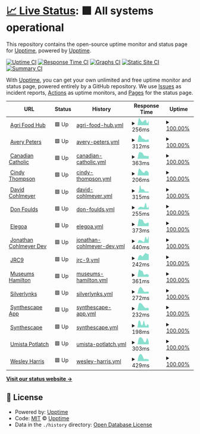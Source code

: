 # [📈 Live Status](https://uptime.kind.work): <!--live status--> **🟩 All systems operational**

This repository contains the open-source uptime monitor and status page for [Upptime](https://upptime.js.org), powered by [Upptime](https://github.com/upptime/upptime).

[![Uptime CI](https://github.com/kind-work/uptime/workflows/Uptime%20CI/badge.svg)](https://github.com/kind-work/uptime/actions?query=workflow%3A%22Uptime+CI%22)
[![Response Time CI](https://github.com/kind-work/uptime/workflows/Response%20Time%20CI/badge.svg)](https://github.com/kind-work/uptime/actions?query=workflow%3A%22Response+Time+CI%22)
[![Graphs CI](https://github.com/kind-work/uptime/workflows/Graphs%20CI/badge.svg)](https://github.com/kind-work/uptime/actions?query=workflow%3A%22Graphs+CI%22)
[![Static Site CI](https://github.com/kind-work/uptime/workflows/Static%20Site%20CI/badge.svg)](https://github.com/kind-work/uptime/actions?query=workflow%3A%22Static+Site+CI%22)
[![Summary CI](https://github.com/kind-work/uptime/workflows/Summary%20CI/badge.svg)](https://github.com/kind-work/uptime/actions?query=workflow%3A%22Summary+CI%22)

With [Upptime](https://upptime.js.org), you can get your own unlimited and free uptime monitor and status page, powered entirely by a GitHub repository. We use [Issues](https://github.com/upptime/upptime/issues) as incident reports, [Actions](https://github.com/kind-work/uptime/actions) as uptime monitors, and [Pages](https://uptime.kind.work) for the status page.

<!--start: status pages-->
<!-- This summary is generated by Upptime (https://github.com/upptime/upptime) -->
<!-- Do not edit this manually, your changes will be overwritten -->
<!-- prettier-ignore -->
| URL | Status | History | Response Time | Uptime |
| --- | ------ | ------- | ------------- | ------ |
| <img alt="" src="https://icons.duckduckgo.com/ip3/agrifoodhub.org.ico" height="13"> [Agri Food Hub](https://agrifoodhub.org) | 🟩 Up | [agri-food-hub.yml](https://github.com/kind-work/uptime/commits/HEAD/history/agri-food-hub.yml) | <details><summary><img alt="Response time graph" src="./graphs/agri-food-hub/response-time-week.png" height="20"> 256ms</summary><br><a href="https://uptime.kind.work/history/agri-food-hub"><img alt="Response time 256" src="https://img.shields.io/endpoint?url=https%3A%2F%2Fraw.githubusercontent.com%2Fkind-work%2Fuptime%2FHEAD%2Fapi%2Fagri-food-hub%2Fresponse-time.json"></a><br><a href="https://uptime.kind.work/history/agri-food-hub"><img alt="24-hour response time 375" src="https://img.shields.io/endpoint?url=https%3A%2F%2Fraw.githubusercontent.com%2Fkind-work%2Fuptime%2FHEAD%2Fapi%2Fagri-food-hub%2Fresponse-time-day.json"></a><br><a href="https://uptime.kind.work/history/agri-food-hub"><img alt="7-day response time 256" src="https://img.shields.io/endpoint?url=https%3A%2F%2Fraw.githubusercontent.com%2Fkind-work%2Fuptime%2FHEAD%2Fapi%2Fagri-food-hub%2Fresponse-time-week.json"></a><br><a href="https://uptime.kind.work/history/agri-food-hub"><img alt="30-day response time 280" src="https://img.shields.io/endpoint?url=https%3A%2F%2Fraw.githubusercontent.com%2Fkind-work%2Fuptime%2FHEAD%2Fapi%2Fagri-food-hub%2Fresponse-time-month.json"></a><br><a href="https://uptime.kind.work/history/agri-food-hub"><img alt="1-year response time 259" src="https://img.shields.io/endpoint?url=https%3A%2F%2Fraw.githubusercontent.com%2Fkind-work%2Fuptime%2FHEAD%2Fapi%2Fagri-food-hub%2Fresponse-time-year.json"></a></details> | <details><summary><a href="https://uptime.kind.work/history/agri-food-hub">100.00%</a></summary><a href="https://uptime.kind.work/history/agri-food-hub"><img alt="All-time uptime 100.00%" src="https://img.shields.io/endpoint?url=https%3A%2F%2Fraw.githubusercontent.com%2Fkind-work%2Fuptime%2FHEAD%2Fapi%2Fagri-food-hub%2Fuptime.json"></a><br><a href="https://uptime.kind.work/history/agri-food-hub"><img alt="24-hour uptime 100.00%" src="https://img.shields.io/endpoint?url=https%3A%2F%2Fraw.githubusercontent.com%2Fkind-work%2Fuptime%2FHEAD%2Fapi%2Fagri-food-hub%2Fuptime-day.json"></a><br><a href="https://uptime.kind.work/history/agri-food-hub"><img alt="7-day uptime 100.00%" src="https://img.shields.io/endpoint?url=https%3A%2F%2Fraw.githubusercontent.com%2Fkind-work%2Fuptime%2FHEAD%2Fapi%2Fagri-food-hub%2Fuptime-week.json"></a><br><a href="https://uptime.kind.work/history/agri-food-hub"><img alt="30-day uptime 100.00%" src="https://img.shields.io/endpoint?url=https%3A%2F%2Fraw.githubusercontent.com%2Fkind-work%2Fuptime%2FHEAD%2Fapi%2Fagri-food-hub%2Fuptime-month.json"></a><br><a href="https://uptime.kind.work/history/agri-food-hub"><img alt="1-year uptime 100.00%" src="https://img.shields.io/endpoint?url=https%3A%2F%2Fraw.githubusercontent.com%2Fkind-work%2Fuptime%2FHEAD%2Fapi%2Fagri-food-hub%2Fuptime-year.json"></a></details>
| <img alt="" src="https://icons.duckduckgo.com/ip3/averypeters.ca.ico" height="13"> [Avery Peters](https://averypeters.ca) | 🟩 Up | [avery-peters.yml](https://github.com/kind-work/uptime/commits/HEAD/history/avery-peters.yml) | <details><summary><img alt="Response time graph" src="./graphs/avery-peters/response-time-week.png" height="20"> 312ms</summary><br><a href="https://uptime.kind.work/history/avery-peters"><img alt="Response time 311" src="https://img.shields.io/endpoint?url=https%3A%2F%2Fraw.githubusercontent.com%2Fkind-work%2Fuptime%2FHEAD%2Fapi%2Favery-peters%2Fresponse-time.json"></a><br><a href="https://uptime.kind.work/history/avery-peters"><img alt="24-hour response time 693" src="https://img.shields.io/endpoint?url=https%3A%2F%2Fraw.githubusercontent.com%2Fkind-work%2Fuptime%2FHEAD%2Fapi%2Favery-peters%2Fresponse-time-day.json"></a><br><a href="https://uptime.kind.work/history/avery-peters"><img alt="7-day response time 312" src="https://img.shields.io/endpoint?url=https%3A%2F%2Fraw.githubusercontent.com%2Fkind-work%2Fuptime%2FHEAD%2Fapi%2Favery-peters%2Fresponse-time-week.json"></a><br><a href="https://uptime.kind.work/history/avery-peters"><img alt="30-day response time 324" src="https://img.shields.io/endpoint?url=https%3A%2F%2Fraw.githubusercontent.com%2Fkind-work%2Fuptime%2FHEAD%2Fapi%2Favery-peters%2Fresponse-time-month.json"></a><br><a href="https://uptime.kind.work/history/avery-peters"><img alt="1-year response time 279" src="https://img.shields.io/endpoint?url=https%3A%2F%2Fraw.githubusercontent.com%2Fkind-work%2Fuptime%2FHEAD%2Fapi%2Favery-peters%2Fresponse-time-year.json"></a></details> | <details><summary><a href="https://uptime.kind.work/history/avery-peters">100.00%</a></summary><a href="https://uptime.kind.work/history/avery-peters"><img alt="All-time uptime 99.90%" src="https://img.shields.io/endpoint?url=https%3A%2F%2Fraw.githubusercontent.com%2Fkind-work%2Fuptime%2FHEAD%2Fapi%2Favery-peters%2Fuptime.json"></a><br><a href="https://uptime.kind.work/history/avery-peters"><img alt="24-hour uptime 100.00%" src="https://img.shields.io/endpoint?url=https%3A%2F%2Fraw.githubusercontent.com%2Fkind-work%2Fuptime%2FHEAD%2Fapi%2Favery-peters%2Fuptime-day.json"></a><br><a href="https://uptime.kind.work/history/avery-peters"><img alt="7-day uptime 100.00%" src="https://img.shields.io/endpoint?url=https%3A%2F%2Fraw.githubusercontent.com%2Fkind-work%2Fuptime%2FHEAD%2Fapi%2Favery-peters%2Fuptime-week.json"></a><br><a href="https://uptime.kind.work/history/avery-peters"><img alt="30-day uptime 99.62%" src="https://img.shields.io/endpoint?url=https%3A%2F%2Fraw.githubusercontent.com%2Fkind-work%2Fuptime%2FHEAD%2Fapi%2Favery-peters%2Fuptime-month.json"></a><br><a href="https://uptime.kind.work/history/avery-peters"><img alt="1-year uptime 99.85%" src="https://img.shields.io/endpoint?url=https%3A%2F%2Fraw.githubusercontent.com%2Fkind-work%2Fuptime%2FHEAD%2Fapi%2Favery-peters%2Fuptime-year.json"></a></details>
| <img alt="" src="https://icons.duckduckgo.com/ip3/canadiancatholic.net.ico" height="13"> [Canadian Catholic](https://canadiancatholic.net) | 🟩 Up | [canadian-catholic.yml](https://github.com/kind-work/uptime/commits/HEAD/history/canadian-catholic.yml) | <details><summary><img alt="Response time graph" src="./graphs/canadian-catholic/response-time-week.png" height="20"> 363ms</summary><br><a href="https://uptime.kind.work/history/canadian-catholic"><img alt="Response time 325" src="https://img.shields.io/endpoint?url=https%3A%2F%2Fraw.githubusercontent.com%2Fkind-work%2Fuptime%2FHEAD%2Fapi%2Fcanadian-catholic%2Fresponse-time.json"></a><br><a href="https://uptime.kind.work/history/canadian-catholic"><img alt="24-hour response time 665" src="https://img.shields.io/endpoint?url=https%3A%2F%2Fraw.githubusercontent.com%2Fkind-work%2Fuptime%2FHEAD%2Fapi%2Fcanadian-catholic%2Fresponse-time-day.json"></a><br><a href="https://uptime.kind.work/history/canadian-catholic"><img alt="7-day response time 363" src="https://img.shields.io/endpoint?url=https%3A%2F%2Fraw.githubusercontent.com%2Fkind-work%2Fuptime%2FHEAD%2Fapi%2Fcanadian-catholic%2Fresponse-time-week.json"></a><br><a href="https://uptime.kind.work/history/canadian-catholic"><img alt="30-day response time 333" src="https://img.shields.io/endpoint?url=https%3A%2F%2Fraw.githubusercontent.com%2Fkind-work%2Fuptime%2FHEAD%2Fapi%2Fcanadian-catholic%2Fresponse-time-month.json"></a><br><a href="https://uptime.kind.work/history/canadian-catholic"><img alt="1-year response time 318" src="https://img.shields.io/endpoint?url=https%3A%2F%2Fraw.githubusercontent.com%2Fkind-work%2Fuptime%2FHEAD%2Fapi%2Fcanadian-catholic%2Fresponse-time-year.json"></a></details> | <details><summary><a href="https://uptime.kind.work/history/canadian-catholic">100.00%</a></summary><a href="https://uptime.kind.work/history/canadian-catholic"><img alt="All-time uptime 100.00%" src="https://img.shields.io/endpoint?url=https%3A%2F%2Fraw.githubusercontent.com%2Fkind-work%2Fuptime%2FHEAD%2Fapi%2Fcanadian-catholic%2Fuptime.json"></a><br><a href="https://uptime.kind.work/history/canadian-catholic"><img alt="24-hour uptime 100.00%" src="https://img.shields.io/endpoint?url=https%3A%2F%2Fraw.githubusercontent.com%2Fkind-work%2Fuptime%2FHEAD%2Fapi%2Fcanadian-catholic%2Fuptime-day.json"></a><br><a href="https://uptime.kind.work/history/canadian-catholic"><img alt="7-day uptime 100.00%" src="https://img.shields.io/endpoint?url=https%3A%2F%2Fraw.githubusercontent.com%2Fkind-work%2Fuptime%2FHEAD%2Fapi%2Fcanadian-catholic%2Fuptime-week.json"></a><br><a href="https://uptime.kind.work/history/canadian-catholic"><img alt="30-day uptime 100.00%" src="https://img.shields.io/endpoint?url=https%3A%2F%2Fraw.githubusercontent.com%2Fkind-work%2Fuptime%2FHEAD%2Fapi%2Fcanadian-catholic%2Fuptime-month.json"></a><br><a href="https://uptime.kind.work/history/canadian-catholic"><img alt="1-year uptime 99.99%" src="https://img.shields.io/endpoint?url=https%3A%2F%2Fraw.githubusercontent.com%2Fkind-work%2Fuptime%2FHEAD%2Fapi%2Fcanadian-catholic%2Fuptime-year.json"></a></details>
| <img alt="" src="https://icons.duckduckgo.com/ip3/cindythompson.ca.ico" height="13"> [Cindy Thompson](https://cindythompson.ca) | 🟩 Up | [cindy-thompson.yml](https://github.com/kind-work/uptime/commits/HEAD/history/cindy-thompson.yml) | <details><summary><img alt="Response time graph" src="./graphs/cindy-thompson/response-time-week.png" height="20"> 206ms</summary><br><a href="https://uptime.kind.work/history/cindy-thompson"><img alt="Response time 207" src="https://img.shields.io/endpoint?url=https%3A%2F%2Fraw.githubusercontent.com%2Fkind-work%2Fuptime%2FHEAD%2Fapi%2Fcindy-thompson%2Fresponse-time.json"></a><br><a href="https://uptime.kind.work/history/cindy-thompson"><img alt="24-hour response time 369" src="https://img.shields.io/endpoint?url=https%3A%2F%2Fraw.githubusercontent.com%2Fkind-work%2Fuptime%2FHEAD%2Fapi%2Fcindy-thompson%2Fresponse-time-day.json"></a><br><a href="https://uptime.kind.work/history/cindy-thompson"><img alt="7-day response time 206" src="https://img.shields.io/endpoint?url=https%3A%2F%2Fraw.githubusercontent.com%2Fkind-work%2Fuptime%2FHEAD%2Fapi%2Fcindy-thompson%2Fresponse-time-week.json"></a><br><a href="https://uptime.kind.work/history/cindy-thompson"><img alt="30-day response time 179" src="https://img.shields.io/endpoint?url=https%3A%2F%2Fraw.githubusercontent.com%2Fkind-work%2Fuptime%2FHEAD%2Fapi%2Fcindy-thompson%2Fresponse-time-month.json"></a><br><a href="https://uptime.kind.work/history/cindy-thompson"><img alt="1-year response time 189" src="https://img.shields.io/endpoint?url=https%3A%2F%2Fraw.githubusercontent.com%2Fkind-work%2Fuptime%2FHEAD%2Fapi%2Fcindy-thompson%2Fresponse-time-year.json"></a></details> | <details><summary><a href="https://uptime.kind.work/history/cindy-thompson">100.00%</a></summary><a href="https://uptime.kind.work/history/cindy-thompson"><img alt="All-time uptime 100.00%" src="https://img.shields.io/endpoint?url=https%3A%2F%2Fraw.githubusercontent.com%2Fkind-work%2Fuptime%2FHEAD%2Fapi%2Fcindy-thompson%2Fuptime.json"></a><br><a href="https://uptime.kind.work/history/cindy-thompson"><img alt="24-hour uptime 100.00%" src="https://img.shields.io/endpoint?url=https%3A%2F%2Fraw.githubusercontent.com%2Fkind-work%2Fuptime%2FHEAD%2Fapi%2Fcindy-thompson%2Fuptime-day.json"></a><br><a href="https://uptime.kind.work/history/cindy-thompson"><img alt="7-day uptime 100.00%" src="https://img.shields.io/endpoint?url=https%3A%2F%2Fraw.githubusercontent.com%2Fkind-work%2Fuptime%2FHEAD%2Fapi%2Fcindy-thompson%2Fuptime-week.json"></a><br><a href="https://uptime.kind.work/history/cindy-thompson"><img alt="30-day uptime 100.00%" src="https://img.shields.io/endpoint?url=https%3A%2F%2Fraw.githubusercontent.com%2Fkind-work%2Fuptime%2FHEAD%2Fapi%2Fcindy-thompson%2Fuptime-month.json"></a><br><a href="https://uptime.kind.work/history/cindy-thompson"><img alt="1-year uptime 100.00%" src="https://img.shields.io/endpoint?url=https%3A%2F%2Fraw.githubusercontent.com%2Fkind-work%2Fuptime%2FHEAD%2Fapi%2Fcindy-thompson%2Fuptime-year.json"></a></details>
| <img alt="" src="https://icons.duckduckgo.com/ip3/davidcohlmeyer.ca.ico" height="13"> [David Cohlmeyer](https://davidcohlmeyer.ca) | 🟩 Up | [david-cohlmeyer.yml](https://github.com/kind-work/uptime/commits/HEAD/history/david-cohlmeyer.yml) | <details><summary><img alt="Response time graph" src="./graphs/david-cohlmeyer/response-time-week.png" height="20"> 315ms</summary><br><a href="https://uptime.kind.work/history/david-cohlmeyer"><img alt="Response time 302" src="https://img.shields.io/endpoint?url=https%3A%2F%2Fraw.githubusercontent.com%2Fkind-work%2Fuptime%2FHEAD%2Fapi%2Fdavid-cohlmeyer%2Fresponse-time.json"></a><br><a href="https://uptime.kind.work/history/david-cohlmeyer"><img alt="24-hour response time 512" src="https://img.shields.io/endpoint?url=https%3A%2F%2Fraw.githubusercontent.com%2Fkind-work%2Fuptime%2FHEAD%2Fapi%2Fdavid-cohlmeyer%2Fresponse-time-day.json"></a><br><a href="https://uptime.kind.work/history/david-cohlmeyer"><img alt="7-day response time 315" src="https://img.shields.io/endpoint?url=https%3A%2F%2Fraw.githubusercontent.com%2Fkind-work%2Fuptime%2FHEAD%2Fapi%2Fdavid-cohlmeyer%2Fresponse-time-week.json"></a><br><a href="https://uptime.kind.work/history/david-cohlmeyer"><img alt="30-day response time 332" src="https://img.shields.io/endpoint?url=https%3A%2F%2Fraw.githubusercontent.com%2Fkind-work%2Fuptime%2FHEAD%2Fapi%2Fdavid-cohlmeyer%2Fresponse-time-month.json"></a><br><a href="https://uptime.kind.work/history/david-cohlmeyer"><img alt="1-year response time 291" src="https://img.shields.io/endpoint?url=https%3A%2F%2Fraw.githubusercontent.com%2Fkind-work%2Fuptime%2FHEAD%2Fapi%2Fdavid-cohlmeyer%2Fresponse-time-year.json"></a></details> | <details><summary><a href="https://uptime.kind.work/history/david-cohlmeyer">100.00%</a></summary><a href="https://uptime.kind.work/history/david-cohlmeyer"><img alt="All-time uptime 99.95%" src="https://img.shields.io/endpoint?url=https%3A%2F%2Fraw.githubusercontent.com%2Fkind-work%2Fuptime%2FHEAD%2Fapi%2Fdavid-cohlmeyer%2Fuptime.json"></a><br><a href="https://uptime.kind.work/history/david-cohlmeyer"><img alt="24-hour uptime 100.00%" src="https://img.shields.io/endpoint?url=https%3A%2F%2Fraw.githubusercontent.com%2Fkind-work%2Fuptime%2FHEAD%2Fapi%2Fdavid-cohlmeyer%2Fuptime-day.json"></a><br><a href="https://uptime.kind.work/history/david-cohlmeyer"><img alt="7-day uptime 100.00%" src="https://img.shields.io/endpoint?url=https%3A%2F%2Fraw.githubusercontent.com%2Fkind-work%2Fuptime%2FHEAD%2Fapi%2Fdavid-cohlmeyer%2Fuptime-week.json"></a><br><a href="https://uptime.kind.work/history/david-cohlmeyer"><img alt="30-day uptime 99.28%" src="https://img.shields.io/endpoint?url=https%3A%2F%2Fraw.githubusercontent.com%2Fkind-work%2Fuptime%2FHEAD%2Fapi%2Fdavid-cohlmeyer%2Fuptime-month.json"></a><br><a href="https://uptime.kind.work/history/david-cohlmeyer"><img alt="1-year uptime 99.94%" src="https://img.shields.io/endpoint?url=https%3A%2F%2Fraw.githubusercontent.com%2Fkind-work%2Fuptime%2FHEAD%2Fapi%2Fdavid-cohlmeyer%2Fuptime-year.json"></a></details>
| <img alt="" src="https://icons.duckduckgo.com/ip3/donfoulds.com.ico" height="13"> [Don Foulds](https://donfoulds.com) | 🟩 Up | [don-foulds.yml](https://github.com/kind-work/uptime/commits/HEAD/history/don-foulds.yml) | <details><summary><img alt="Response time graph" src="./graphs/don-foulds/response-time-week.png" height="20"> 255ms</summary><br><a href="https://uptime.kind.work/history/don-foulds"><img alt="Response time 192" src="https://img.shields.io/endpoint?url=https%3A%2F%2Fraw.githubusercontent.com%2Fkind-work%2Fuptime%2FHEAD%2Fapi%2Fdon-foulds%2Fresponse-time.json"></a><br><a href="https://uptime.kind.work/history/don-foulds"><img alt="24-hour response time 382" src="https://img.shields.io/endpoint?url=https%3A%2F%2Fraw.githubusercontent.com%2Fkind-work%2Fuptime%2FHEAD%2Fapi%2Fdon-foulds%2Fresponse-time-day.json"></a><br><a href="https://uptime.kind.work/history/don-foulds"><img alt="7-day response time 255" src="https://img.shields.io/endpoint?url=https%3A%2F%2Fraw.githubusercontent.com%2Fkind-work%2Fuptime%2FHEAD%2Fapi%2Fdon-foulds%2Fresponse-time-week.json"></a><br><a href="https://uptime.kind.work/history/don-foulds"><img alt="30-day response time 208" src="https://img.shields.io/endpoint?url=https%3A%2F%2Fraw.githubusercontent.com%2Fkind-work%2Fuptime%2FHEAD%2Fapi%2Fdon-foulds%2Fresponse-time-month.json"></a><br><a href="https://uptime.kind.work/history/don-foulds"><img alt="1-year response time 192" src="https://img.shields.io/endpoint?url=https%3A%2F%2Fraw.githubusercontent.com%2Fkind-work%2Fuptime%2FHEAD%2Fapi%2Fdon-foulds%2Fresponse-time-year.json"></a></details> | <details><summary><a href="https://uptime.kind.work/history/don-foulds">100.00%</a></summary><a href="https://uptime.kind.work/history/don-foulds"><img alt="All-time uptime 100.00%" src="https://img.shields.io/endpoint?url=https%3A%2F%2Fraw.githubusercontent.com%2Fkind-work%2Fuptime%2FHEAD%2Fapi%2Fdon-foulds%2Fuptime.json"></a><br><a href="https://uptime.kind.work/history/don-foulds"><img alt="24-hour uptime 100.00%" src="https://img.shields.io/endpoint?url=https%3A%2F%2Fraw.githubusercontent.com%2Fkind-work%2Fuptime%2FHEAD%2Fapi%2Fdon-foulds%2Fuptime-day.json"></a><br><a href="https://uptime.kind.work/history/don-foulds"><img alt="7-day uptime 100.00%" src="https://img.shields.io/endpoint?url=https%3A%2F%2Fraw.githubusercontent.com%2Fkind-work%2Fuptime%2FHEAD%2Fapi%2Fdon-foulds%2Fuptime-week.json"></a><br><a href="https://uptime.kind.work/history/don-foulds"><img alt="30-day uptime 100.00%" src="https://img.shields.io/endpoint?url=https%3A%2F%2Fraw.githubusercontent.com%2Fkind-work%2Fuptime%2FHEAD%2Fapi%2Fdon-foulds%2Fuptime-month.json"></a><br><a href="https://uptime.kind.work/history/don-foulds"><img alt="1-year uptime 99.99%" src="https://img.shields.io/endpoint?url=https%3A%2F%2Fraw.githubusercontent.com%2Fkind-work%2Fuptime%2FHEAD%2Fapi%2Fdon-foulds%2Fuptime-year.json"></a></details>
| <img alt="" src="https://icons.duckduckgo.com/ip3/elegoa.com.ico" height="13"> [Elegoa](https://elegoa.com) | 🟩 Up | [elegoa.yml](https://github.com/kind-work/uptime/commits/HEAD/history/elegoa.yml) | <details><summary><img alt="Response time graph" src="./graphs/elegoa/response-time-week.png" height="20"> 373ms</summary><br><a href="https://uptime.kind.work/history/elegoa"><img alt="Response time 354" src="https://img.shields.io/endpoint?url=https%3A%2F%2Fraw.githubusercontent.com%2Fkind-work%2Fuptime%2FHEAD%2Fapi%2Felegoa%2Fresponse-time.json"></a><br><a href="https://uptime.kind.work/history/elegoa"><img alt="24-hour response time 566" src="https://img.shields.io/endpoint?url=https%3A%2F%2Fraw.githubusercontent.com%2Fkind-work%2Fuptime%2FHEAD%2Fapi%2Felegoa%2Fresponse-time-day.json"></a><br><a href="https://uptime.kind.work/history/elegoa"><img alt="7-day response time 373" src="https://img.shields.io/endpoint?url=https%3A%2F%2Fraw.githubusercontent.com%2Fkind-work%2Fuptime%2FHEAD%2Fapi%2Felegoa%2Fresponse-time-week.json"></a><br><a href="https://uptime.kind.work/history/elegoa"><img alt="30-day response time 360" src="https://img.shields.io/endpoint?url=https%3A%2F%2Fraw.githubusercontent.com%2Fkind-work%2Fuptime%2FHEAD%2Fapi%2Felegoa%2Fresponse-time-month.json"></a><br><a href="https://uptime.kind.work/history/elegoa"><img alt="1-year response time 346" src="https://img.shields.io/endpoint?url=https%3A%2F%2Fraw.githubusercontent.com%2Fkind-work%2Fuptime%2FHEAD%2Fapi%2Felegoa%2Fresponse-time-year.json"></a></details> | <details><summary><a href="https://uptime.kind.work/history/elegoa">100.00%</a></summary><a href="https://uptime.kind.work/history/elegoa"><img alt="All-time uptime 99.99%" src="https://img.shields.io/endpoint?url=https%3A%2F%2Fraw.githubusercontent.com%2Fkind-work%2Fuptime%2FHEAD%2Fapi%2Felegoa%2Fuptime.json"></a><br><a href="https://uptime.kind.work/history/elegoa"><img alt="24-hour uptime 100.00%" src="https://img.shields.io/endpoint?url=https%3A%2F%2Fraw.githubusercontent.com%2Fkind-work%2Fuptime%2FHEAD%2Fapi%2Felegoa%2Fuptime-day.json"></a><br><a href="https://uptime.kind.work/history/elegoa"><img alt="7-day uptime 100.00%" src="https://img.shields.io/endpoint?url=https%3A%2F%2Fraw.githubusercontent.com%2Fkind-work%2Fuptime%2FHEAD%2Fapi%2Felegoa%2Fuptime-week.json"></a><br><a href="https://uptime.kind.work/history/elegoa"><img alt="30-day uptime 100.00%" src="https://img.shields.io/endpoint?url=https%3A%2F%2Fraw.githubusercontent.com%2Fkind-work%2Fuptime%2FHEAD%2Fapi%2Felegoa%2Fuptime-month.json"></a><br><a href="https://uptime.kind.work/history/elegoa"><img alt="1-year uptime 99.99%" src="https://img.shields.io/endpoint?url=https%3A%2F%2Fraw.githubusercontent.com%2Fkind-work%2Fuptime%2FHEAD%2Fapi%2Felegoa%2Fuptime-year.json"></a></details>
| <img alt="" src="https://icons.duckduckgo.com/ip3/jonathan.cohlmeyer.dev.ico" height="13"> [Jonathan Cohlmeyer Dev](https://jonathan.cohlmeyer.dev) | 🟩 Up | [jonathan-cohlmeyer-dev.yml](https://github.com/kind-work/uptime/commits/HEAD/history/jonathan-cohlmeyer-dev.yml) | <details><summary><img alt="Response time graph" src="./graphs/jonathan-cohlmeyer-dev/response-time-week.png" height="20"> 440ms</summary><br><a href="https://uptime.kind.work/history/jonathan-cohlmeyer-dev"><img alt="Response time 284" src="https://img.shields.io/endpoint?url=https%3A%2F%2Fraw.githubusercontent.com%2Fkind-work%2Fuptime%2FHEAD%2Fapi%2Fjonathan-cohlmeyer-dev%2Fresponse-time.json"></a><br><a href="https://uptime.kind.work/history/jonathan-cohlmeyer-dev"><img alt="24-hour response time 830" src="https://img.shields.io/endpoint?url=https%3A%2F%2Fraw.githubusercontent.com%2Fkind-work%2Fuptime%2FHEAD%2Fapi%2Fjonathan-cohlmeyer-dev%2Fresponse-time-day.json"></a><br><a href="https://uptime.kind.work/history/jonathan-cohlmeyer-dev"><img alt="7-day response time 440" src="https://img.shields.io/endpoint?url=https%3A%2F%2Fraw.githubusercontent.com%2Fkind-work%2Fuptime%2FHEAD%2Fapi%2Fjonathan-cohlmeyer-dev%2Fresponse-time-week.json"></a><br><a href="https://uptime.kind.work/history/jonathan-cohlmeyer-dev"><img alt="30-day response time 337" src="https://img.shields.io/endpoint?url=https%3A%2F%2Fraw.githubusercontent.com%2Fkind-work%2Fuptime%2FHEAD%2Fapi%2Fjonathan-cohlmeyer-dev%2Fresponse-time-month.json"></a><br><a href="https://uptime.kind.work/history/jonathan-cohlmeyer-dev"><img alt="1-year response time 275" src="https://img.shields.io/endpoint?url=https%3A%2F%2Fraw.githubusercontent.com%2Fkind-work%2Fuptime%2FHEAD%2Fapi%2Fjonathan-cohlmeyer-dev%2Fresponse-time-year.json"></a></details> | <details><summary><a href="https://uptime.kind.work/history/jonathan-cohlmeyer-dev">100.00%</a></summary><a href="https://uptime.kind.work/history/jonathan-cohlmeyer-dev"><img alt="All-time uptime 99.99%" src="https://img.shields.io/endpoint?url=https%3A%2F%2Fraw.githubusercontent.com%2Fkind-work%2Fuptime%2FHEAD%2Fapi%2Fjonathan-cohlmeyer-dev%2Fuptime.json"></a><br><a href="https://uptime.kind.work/history/jonathan-cohlmeyer-dev"><img alt="24-hour uptime 100.00%" src="https://img.shields.io/endpoint?url=https%3A%2F%2Fraw.githubusercontent.com%2Fkind-work%2Fuptime%2FHEAD%2Fapi%2Fjonathan-cohlmeyer-dev%2Fuptime-day.json"></a><br><a href="https://uptime.kind.work/history/jonathan-cohlmeyer-dev"><img alt="7-day uptime 100.00%" src="https://img.shields.io/endpoint?url=https%3A%2F%2Fraw.githubusercontent.com%2Fkind-work%2Fuptime%2FHEAD%2Fapi%2Fjonathan-cohlmeyer-dev%2Fuptime-week.json"></a><br><a href="https://uptime.kind.work/history/jonathan-cohlmeyer-dev"><img alt="30-day uptime 100.00%" src="https://img.shields.io/endpoint?url=https%3A%2F%2Fraw.githubusercontent.com%2Fkind-work%2Fuptime%2FHEAD%2Fapi%2Fjonathan-cohlmeyer-dev%2Fuptime-month.json"></a><br><a href="https://uptime.kind.work/history/jonathan-cohlmeyer-dev"><img alt="1-year uptime 99.99%" src="https://img.shields.io/endpoint?url=https%3A%2F%2Fraw.githubusercontent.com%2Fkind-work%2Fuptime%2FHEAD%2Fapi%2Fjonathan-cohlmeyer-dev%2Fuptime-year.json"></a></details>
| <img alt="" src="https://icons.duckduckgo.com/ip3/jrc9.ca.ico" height="13"> [JRC9](https://jrc9.ca) | 🟩 Up | [jrc-9.yml](https://github.com/kind-work/uptime/commits/HEAD/history/jrc-9.yml) | <details><summary><img alt="Response time graph" src="./graphs/jrc-9/response-time-week.png" height="20"> 242ms</summary><br><a href="https://uptime.kind.work/history/jrc-9"><img alt="Response time 256" src="https://img.shields.io/endpoint?url=https%3A%2F%2Fraw.githubusercontent.com%2Fkind-work%2Fuptime%2FHEAD%2Fapi%2Fjrc-9%2Fresponse-time.json"></a><br><a href="https://uptime.kind.work/history/jrc-9"><img alt="24-hour response time 175" src="https://img.shields.io/endpoint?url=https%3A%2F%2Fraw.githubusercontent.com%2Fkind-work%2Fuptime%2FHEAD%2Fapi%2Fjrc-9%2Fresponse-time-day.json"></a><br><a href="https://uptime.kind.work/history/jrc-9"><img alt="7-day response time 242" src="https://img.shields.io/endpoint?url=https%3A%2F%2Fraw.githubusercontent.com%2Fkind-work%2Fuptime%2FHEAD%2Fapi%2Fjrc-9%2Fresponse-time-week.json"></a><br><a href="https://uptime.kind.work/history/jrc-9"><img alt="30-day response time 259" src="https://img.shields.io/endpoint?url=https%3A%2F%2Fraw.githubusercontent.com%2Fkind-work%2Fuptime%2FHEAD%2Fapi%2Fjrc-9%2Fresponse-time-month.json"></a><br><a href="https://uptime.kind.work/history/jrc-9"><img alt="1-year response time 258" src="https://img.shields.io/endpoint?url=https%3A%2F%2Fraw.githubusercontent.com%2Fkind-work%2Fuptime%2FHEAD%2Fapi%2Fjrc-9%2Fresponse-time-year.json"></a></details> | <details><summary><a href="https://uptime.kind.work/history/jrc-9">100.00%</a></summary><a href="https://uptime.kind.work/history/jrc-9"><img alt="All-time uptime 99.99%" src="https://img.shields.io/endpoint?url=https%3A%2F%2Fraw.githubusercontent.com%2Fkind-work%2Fuptime%2FHEAD%2Fapi%2Fjrc-9%2Fuptime.json"></a><br><a href="https://uptime.kind.work/history/jrc-9"><img alt="24-hour uptime 100.00%" src="https://img.shields.io/endpoint?url=https%3A%2F%2Fraw.githubusercontent.com%2Fkind-work%2Fuptime%2FHEAD%2Fapi%2Fjrc-9%2Fuptime-day.json"></a><br><a href="https://uptime.kind.work/history/jrc-9"><img alt="7-day uptime 100.00%" src="https://img.shields.io/endpoint?url=https%3A%2F%2Fraw.githubusercontent.com%2Fkind-work%2Fuptime%2FHEAD%2Fapi%2Fjrc-9%2Fuptime-week.json"></a><br><a href="https://uptime.kind.work/history/jrc-9"><img alt="30-day uptime 100.00%" src="https://img.shields.io/endpoint?url=https%3A%2F%2Fraw.githubusercontent.com%2Fkind-work%2Fuptime%2FHEAD%2Fapi%2Fjrc-9%2Fuptime-month.json"></a><br><a href="https://uptime.kind.work/history/jrc-9"><img alt="1-year uptime 99.99%" src="https://img.shields.io/endpoint?url=https%3A%2F%2Fraw.githubusercontent.com%2Fkind-work%2Fuptime%2FHEAD%2Fapi%2Fjrc-9%2Fuptime-year.json"></a></details>
| <img alt="" src="https://icons.duckduckgo.com/ip3/museumshamilton.com.ico" height="13"> [Museums Hamilton](https://museumshamilton.com) | 🟩 Up | [museums-hamilton.yml](https://github.com/kind-work/uptime/commits/HEAD/history/museums-hamilton.yml) | <details><summary><img alt="Response time graph" src="./graphs/museums-hamilton/response-time-week.png" height="20"> 361ms</summary><br><a href="https://uptime.kind.work/history/museums-hamilton"><img alt="Response time 322" src="https://img.shields.io/endpoint?url=https%3A%2F%2Fraw.githubusercontent.com%2Fkind-work%2Fuptime%2FHEAD%2Fapi%2Fmuseums-hamilton%2Fresponse-time.json"></a><br><a href="https://uptime.kind.work/history/museums-hamilton"><img alt="24-hour response time 573" src="https://img.shields.io/endpoint?url=https%3A%2F%2Fraw.githubusercontent.com%2Fkind-work%2Fuptime%2FHEAD%2Fapi%2Fmuseums-hamilton%2Fresponse-time-day.json"></a><br><a href="https://uptime.kind.work/history/museums-hamilton"><img alt="7-day response time 361" src="https://img.shields.io/endpoint?url=https%3A%2F%2Fraw.githubusercontent.com%2Fkind-work%2Fuptime%2FHEAD%2Fapi%2Fmuseums-hamilton%2Fresponse-time-week.json"></a><br><a href="https://uptime.kind.work/history/museums-hamilton"><img alt="30-day response time 370" src="https://img.shields.io/endpoint?url=https%3A%2F%2Fraw.githubusercontent.com%2Fkind-work%2Fuptime%2FHEAD%2Fapi%2Fmuseums-hamilton%2Fresponse-time-month.json"></a><br><a href="https://uptime.kind.work/history/museums-hamilton"><img alt="1-year response time 315" src="https://img.shields.io/endpoint?url=https%3A%2F%2Fraw.githubusercontent.com%2Fkind-work%2Fuptime%2FHEAD%2Fapi%2Fmuseums-hamilton%2Fresponse-time-year.json"></a></details> | <details><summary><a href="https://uptime.kind.work/history/museums-hamilton">100.00%</a></summary><a href="https://uptime.kind.work/history/museums-hamilton"><img alt="All-time uptime 100.00%" src="https://img.shields.io/endpoint?url=https%3A%2F%2Fraw.githubusercontent.com%2Fkind-work%2Fuptime%2FHEAD%2Fapi%2Fmuseums-hamilton%2Fuptime.json"></a><br><a href="https://uptime.kind.work/history/museums-hamilton"><img alt="24-hour uptime 100.00%" src="https://img.shields.io/endpoint?url=https%3A%2F%2Fraw.githubusercontent.com%2Fkind-work%2Fuptime%2FHEAD%2Fapi%2Fmuseums-hamilton%2Fuptime-day.json"></a><br><a href="https://uptime.kind.work/history/museums-hamilton"><img alt="7-day uptime 100.00%" src="https://img.shields.io/endpoint?url=https%3A%2F%2Fraw.githubusercontent.com%2Fkind-work%2Fuptime%2FHEAD%2Fapi%2Fmuseums-hamilton%2Fuptime-week.json"></a><br><a href="https://uptime.kind.work/history/museums-hamilton"><img alt="30-day uptime 100.00%" src="https://img.shields.io/endpoint?url=https%3A%2F%2Fraw.githubusercontent.com%2Fkind-work%2Fuptime%2FHEAD%2Fapi%2Fmuseums-hamilton%2Fuptime-month.json"></a><br><a href="https://uptime.kind.work/history/museums-hamilton"><img alt="1-year uptime 100.00%" src="https://img.shields.io/endpoint?url=https%3A%2F%2Fraw.githubusercontent.com%2Fkind-work%2Fuptime%2FHEAD%2Fapi%2Fmuseums-hamilton%2Fuptime-year.json"></a></details>
| <img alt="" src="https://icons.duckduckgo.com/ip3/silverlynks.ca.ico" height="13"> [Silverlynks](https://silverlynks.ca) | 🟩 Up | [silverlynks.yml](https://github.com/kind-work/uptime/commits/HEAD/history/silverlynks.yml) | <details><summary><img alt="Response time graph" src="./graphs/silverlynks/response-time-week.png" height="20"> 272ms</summary><br><a href="https://uptime.kind.work/history/silverlynks"><img alt="Response time 227" src="https://img.shields.io/endpoint?url=https%3A%2F%2Fraw.githubusercontent.com%2Fkind-work%2Fuptime%2FHEAD%2Fapi%2Fsilverlynks%2Fresponse-time.json"></a><br><a href="https://uptime.kind.work/history/silverlynks"><img alt="24-hour response time 410" src="https://img.shields.io/endpoint?url=https%3A%2F%2Fraw.githubusercontent.com%2Fkind-work%2Fuptime%2FHEAD%2Fapi%2Fsilverlynks%2Fresponse-time-day.json"></a><br><a href="https://uptime.kind.work/history/silverlynks"><img alt="7-day response time 272" src="https://img.shields.io/endpoint?url=https%3A%2F%2Fraw.githubusercontent.com%2Fkind-work%2Fuptime%2FHEAD%2Fapi%2Fsilverlynks%2Fresponse-time-week.json"></a><br><a href="https://uptime.kind.work/history/silverlynks"><img alt="30-day response time 259" src="https://img.shields.io/endpoint?url=https%3A%2F%2Fraw.githubusercontent.com%2Fkind-work%2Fuptime%2FHEAD%2Fapi%2Fsilverlynks%2Fresponse-time-month.json"></a><br><a href="https://uptime.kind.work/history/silverlynks"><img alt="1-year response time 219" src="https://img.shields.io/endpoint?url=https%3A%2F%2Fraw.githubusercontent.com%2Fkind-work%2Fuptime%2FHEAD%2Fapi%2Fsilverlynks%2Fresponse-time-year.json"></a></details> | <details><summary><a href="https://uptime.kind.work/history/silverlynks">100.00%</a></summary><a href="https://uptime.kind.work/history/silverlynks"><img alt="All-time uptime 99.78%" src="https://img.shields.io/endpoint?url=https%3A%2F%2Fraw.githubusercontent.com%2Fkind-work%2Fuptime%2FHEAD%2Fapi%2Fsilverlynks%2Fuptime.json"></a><br><a href="https://uptime.kind.work/history/silverlynks"><img alt="24-hour uptime 100.00%" src="https://img.shields.io/endpoint?url=https%3A%2F%2Fraw.githubusercontent.com%2Fkind-work%2Fuptime%2FHEAD%2Fapi%2Fsilverlynks%2Fuptime-day.json"></a><br><a href="https://uptime.kind.work/history/silverlynks"><img alt="7-day uptime 100.00%" src="https://img.shields.io/endpoint?url=https%3A%2F%2Fraw.githubusercontent.com%2Fkind-work%2Fuptime%2FHEAD%2Fapi%2Fsilverlynks%2Fuptime-week.json"></a><br><a href="https://uptime.kind.work/history/silverlynks"><img alt="30-day uptime 100.00%" src="https://img.shields.io/endpoint?url=https%3A%2F%2Fraw.githubusercontent.com%2Fkind-work%2Fuptime%2FHEAD%2Fapi%2Fsilverlynks%2Fuptime-month.json"></a><br><a href="https://uptime.kind.work/history/silverlynks"><img alt="1-year uptime 100.00%" src="https://img.shields.io/endpoint?url=https%3A%2F%2Fraw.githubusercontent.com%2Fkind-work%2Fuptime%2FHEAD%2Fapi%2Fsilverlynks%2Fuptime-year.json"></a></details>
| <img alt="" src="https://icons.duckduckgo.com/ip3/app.synthescape.com.ico" height="13"> [Synthescape App](https://app.synthescape.com) | 🟩 Up | [synthescape-app.yml](https://github.com/kind-work/uptime/commits/HEAD/history/synthescape-app.yml) | <details><summary><img alt="Response time graph" src="./graphs/synthescape-app/response-time-week.png" height="20"> 232ms</summary><br><a href="https://uptime.kind.work/history/synthescape-app"><img alt="Response time 207" src="https://img.shields.io/endpoint?url=https%3A%2F%2Fraw.githubusercontent.com%2Fkind-work%2Fuptime%2FHEAD%2Fapi%2Fsynthescape-app%2Fresponse-time.json"></a><br><a href="https://uptime.kind.work/history/synthescape-app"><img alt="24-hour response time 383" src="https://img.shields.io/endpoint?url=https%3A%2F%2Fraw.githubusercontent.com%2Fkind-work%2Fuptime%2FHEAD%2Fapi%2Fsynthescape-app%2Fresponse-time-day.json"></a><br><a href="https://uptime.kind.work/history/synthescape-app"><img alt="7-day response time 232" src="https://img.shields.io/endpoint?url=https%3A%2F%2Fraw.githubusercontent.com%2Fkind-work%2Fuptime%2FHEAD%2Fapi%2Fsynthescape-app%2Fresponse-time-week.json"></a><br><a href="https://uptime.kind.work/history/synthescape-app"><img alt="30-day response time 227" src="https://img.shields.io/endpoint?url=https%3A%2F%2Fraw.githubusercontent.com%2Fkind-work%2Fuptime%2FHEAD%2Fapi%2Fsynthescape-app%2Fresponse-time-month.json"></a><br><a href="https://uptime.kind.work/history/synthescape-app"><img alt="1-year response time 202" src="https://img.shields.io/endpoint?url=https%3A%2F%2Fraw.githubusercontent.com%2Fkind-work%2Fuptime%2FHEAD%2Fapi%2Fsynthescape-app%2Fresponse-time-year.json"></a></details> | <details><summary><a href="https://uptime.kind.work/history/synthescape-app">100.00%</a></summary><a href="https://uptime.kind.work/history/synthescape-app"><img alt="All-time uptime 100.00%" src="https://img.shields.io/endpoint?url=https%3A%2F%2Fraw.githubusercontent.com%2Fkind-work%2Fuptime%2FHEAD%2Fapi%2Fsynthescape-app%2Fuptime.json"></a><br><a href="https://uptime.kind.work/history/synthescape-app"><img alt="24-hour uptime 100.00%" src="https://img.shields.io/endpoint?url=https%3A%2F%2Fraw.githubusercontent.com%2Fkind-work%2Fuptime%2FHEAD%2Fapi%2Fsynthescape-app%2Fuptime-day.json"></a><br><a href="https://uptime.kind.work/history/synthescape-app"><img alt="7-day uptime 100.00%" src="https://img.shields.io/endpoint?url=https%3A%2F%2Fraw.githubusercontent.com%2Fkind-work%2Fuptime%2FHEAD%2Fapi%2Fsynthescape-app%2Fuptime-week.json"></a><br><a href="https://uptime.kind.work/history/synthescape-app"><img alt="30-day uptime 100.00%" src="https://img.shields.io/endpoint?url=https%3A%2F%2Fraw.githubusercontent.com%2Fkind-work%2Fuptime%2FHEAD%2Fapi%2Fsynthescape-app%2Fuptime-month.json"></a><br><a href="https://uptime.kind.work/history/synthescape-app"><img alt="1-year uptime 100.00%" src="https://img.shields.io/endpoint?url=https%3A%2F%2Fraw.githubusercontent.com%2Fkind-work%2Fuptime%2FHEAD%2Fapi%2Fsynthescape-app%2Fuptime-year.json"></a></details>
| <img alt="" src="https://icons.duckduckgo.com/ip3/www.synthescape.com.ico" height="13"> [Synthescape](https://www.synthescape.com) | 🟩 Up | [synthescape.yml](https://github.com/kind-work/uptime/commits/HEAD/history/synthescape.yml) | <details><summary><img alt="Response time graph" src="./graphs/synthescape/response-time-week.png" height="20"> 198ms</summary><br><a href="https://uptime.kind.work/history/synthescape"><img alt="Response time 215" src="https://img.shields.io/endpoint?url=https%3A%2F%2Fraw.githubusercontent.com%2Fkind-work%2Fuptime%2FHEAD%2Fapi%2Fsynthescape%2Fresponse-time.json"></a><br><a href="https://uptime.kind.work/history/synthescape"><img alt="24-hour response time 321" src="https://img.shields.io/endpoint?url=https%3A%2F%2Fraw.githubusercontent.com%2Fkind-work%2Fuptime%2FHEAD%2Fapi%2Fsynthescape%2Fresponse-time-day.json"></a><br><a href="https://uptime.kind.work/history/synthescape"><img alt="7-day response time 198" src="https://img.shields.io/endpoint?url=https%3A%2F%2Fraw.githubusercontent.com%2Fkind-work%2Fuptime%2FHEAD%2Fapi%2Fsynthescape%2Fresponse-time-week.json"></a><br><a href="https://uptime.kind.work/history/synthescape"><img alt="30-day response time 219" src="https://img.shields.io/endpoint?url=https%3A%2F%2Fraw.githubusercontent.com%2Fkind-work%2Fuptime%2FHEAD%2Fapi%2Fsynthescape%2Fresponse-time-month.json"></a><br><a href="https://uptime.kind.work/history/synthescape"><img alt="1-year response time 209" src="https://img.shields.io/endpoint?url=https%3A%2F%2Fraw.githubusercontent.com%2Fkind-work%2Fuptime%2FHEAD%2Fapi%2Fsynthescape%2Fresponse-time-year.json"></a></details> | <details><summary><a href="https://uptime.kind.work/history/synthescape">100.00%</a></summary><a href="https://uptime.kind.work/history/synthescape"><img alt="All-time uptime 100.00%" src="https://img.shields.io/endpoint?url=https%3A%2F%2Fraw.githubusercontent.com%2Fkind-work%2Fuptime%2FHEAD%2Fapi%2Fsynthescape%2Fuptime.json"></a><br><a href="https://uptime.kind.work/history/synthescape"><img alt="24-hour uptime 100.00%" src="https://img.shields.io/endpoint?url=https%3A%2F%2Fraw.githubusercontent.com%2Fkind-work%2Fuptime%2FHEAD%2Fapi%2Fsynthescape%2Fuptime-day.json"></a><br><a href="https://uptime.kind.work/history/synthescape"><img alt="7-day uptime 100.00%" src="https://img.shields.io/endpoint?url=https%3A%2F%2Fraw.githubusercontent.com%2Fkind-work%2Fuptime%2FHEAD%2Fapi%2Fsynthescape%2Fuptime-week.json"></a><br><a href="https://uptime.kind.work/history/synthescape"><img alt="30-day uptime 100.00%" src="https://img.shields.io/endpoint?url=https%3A%2F%2Fraw.githubusercontent.com%2Fkind-work%2Fuptime%2FHEAD%2Fapi%2Fsynthescape%2Fuptime-month.json"></a><br><a href="https://uptime.kind.work/history/synthescape"><img alt="1-year uptime 100.00%" src="https://img.shields.io/endpoint?url=https%3A%2F%2Fraw.githubusercontent.com%2Fkind-work%2Fuptime%2FHEAD%2Fapi%2Fsynthescape%2Fuptime-year.json"></a></details>
| <img alt="" src="https://icons.duckduckgo.com/ip3/umistapotlatch.ca.ico" height="13"> [Umista Potlatch](https://umistapotlatch.ca) | 🟩 Up | [umista-potlatch.yml](https://github.com/kind-work/uptime/commits/HEAD/history/umista-potlatch.yml) | <details><summary><img alt="Response time graph" src="./graphs/umista-potlatch/response-time-week.png" height="20"> 303ms</summary><br><a href="https://uptime.kind.work/history/umista-potlatch"><img alt="Response time 255" src="https://img.shields.io/endpoint?url=https%3A%2F%2Fraw.githubusercontent.com%2Fkind-work%2Fuptime%2FHEAD%2Fapi%2Fumista-potlatch%2Fresponse-time.json"></a><br><a href="https://uptime.kind.work/history/umista-potlatch"><img alt="24-hour response time 447" src="https://img.shields.io/endpoint?url=https%3A%2F%2Fraw.githubusercontent.com%2Fkind-work%2Fuptime%2FHEAD%2Fapi%2Fumista-potlatch%2Fresponse-time-day.json"></a><br><a href="https://uptime.kind.work/history/umista-potlatch"><img alt="7-day response time 303" src="https://img.shields.io/endpoint?url=https%3A%2F%2Fraw.githubusercontent.com%2Fkind-work%2Fuptime%2FHEAD%2Fapi%2Fumista-potlatch%2Fresponse-time-week.json"></a><br><a href="https://uptime.kind.work/history/umista-potlatch"><img alt="30-day response time 275" src="https://img.shields.io/endpoint?url=https%3A%2F%2Fraw.githubusercontent.com%2Fkind-work%2Fuptime%2FHEAD%2Fapi%2Fumista-potlatch%2Fresponse-time-month.json"></a><br><a href="https://uptime.kind.work/history/umista-potlatch"><img alt="1-year response time 249" src="https://img.shields.io/endpoint?url=https%3A%2F%2Fraw.githubusercontent.com%2Fkind-work%2Fuptime%2FHEAD%2Fapi%2Fumista-potlatch%2Fresponse-time-year.json"></a></details> | <details><summary><a href="https://uptime.kind.work/history/umista-potlatch">100.00%</a></summary><a href="https://uptime.kind.work/history/umista-potlatch"><img alt="All-time uptime 100.00%" src="https://img.shields.io/endpoint?url=https%3A%2F%2Fraw.githubusercontent.com%2Fkind-work%2Fuptime%2FHEAD%2Fapi%2Fumista-potlatch%2Fuptime.json"></a><br><a href="https://uptime.kind.work/history/umista-potlatch"><img alt="24-hour uptime 100.00%" src="https://img.shields.io/endpoint?url=https%3A%2F%2Fraw.githubusercontent.com%2Fkind-work%2Fuptime%2FHEAD%2Fapi%2Fumista-potlatch%2Fuptime-day.json"></a><br><a href="https://uptime.kind.work/history/umista-potlatch"><img alt="7-day uptime 100.00%" src="https://img.shields.io/endpoint?url=https%3A%2F%2Fraw.githubusercontent.com%2Fkind-work%2Fuptime%2FHEAD%2Fapi%2Fumista-potlatch%2Fuptime-week.json"></a><br><a href="https://uptime.kind.work/history/umista-potlatch"><img alt="30-day uptime 100.00%" src="https://img.shields.io/endpoint?url=https%3A%2F%2Fraw.githubusercontent.com%2Fkind-work%2Fuptime%2FHEAD%2Fapi%2Fumista-potlatch%2Fuptime-month.json"></a><br><a href="https://uptime.kind.work/history/umista-potlatch"><img alt="1-year uptime 100.00%" src="https://img.shields.io/endpoint?url=https%3A%2F%2Fraw.githubusercontent.com%2Fkind-work%2Fuptime%2FHEAD%2Fapi%2Fumista-potlatch%2Fuptime-year.json"></a></details>
| <img alt="" src="https://icons.duckduckgo.com/ip3/wesleyharris.ca.ico" height="13"> [Wesley Harris](https://wesleyharris.ca) | 🟩 Up | [wesley-harris.yml](https://github.com/kind-work/uptime/commits/HEAD/history/wesley-harris.yml) | <details><summary><img alt="Response time graph" src="./graphs/wesley-harris/response-time-week.png" height="20"> 429ms</summary><br><a href="https://uptime.kind.work/history/wesley-harris"><img alt="Response time 383" src="https://img.shields.io/endpoint?url=https%3A%2F%2Fraw.githubusercontent.com%2Fkind-work%2Fuptime%2FHEAD%2Fapi%2Fwesley-harris%2Fresponse-time.json"></a><br><a href="https://uptime.kind.work/history/wesley-harris"><img alt="24-hour response time 696" src="https://img.shields.io/endpoint?url=https%3A%2F%2Fraw.githubusercontent.com%2Fkind-work%2Fuptime%2FHEAD%2Fapi%2Fwesley-harris%2Fresponse-time-day.json"></a><br><a href="https://uptime.kind.work/history/wesley-harris"><img alt="7-day response time 429" src="https://img.shields.io/endpoint?url=https%3A%2F%2Fraw.githubusercontent.com%2Fkind-work%2Fuptime%2FHEAD%2Fapi%2Fwesley-harris%2Fresponse-time-week.json"></a><br><a href="https://uptime.kind.work/history/wesley-harris"><img alt="30-day response time 412" src="https://img.shields.io/endpoint?url=https%3A%2F%2Fraw.githubusercontent.com%2Fkind-work%2Fuptime%2FHEAD%2Fapi%2Fwesley-harris%2Fresponse-time-month.json"></a><br><a href="https://uptime.kind.work/history/wesley-harris"><img alt="1-year response time 366" src="https://img.shields.io/endpoint?url=https%3A%2F%2Fraw.githubusercontent.com%2Fkind-work%2Fuptime%2FHEAD%2Fapi%2Fwesley-harris%2Fresponse-time-year.json"></a></details> | <details><summary><a href="https://uptime.kind.work/history/wesley-harris">100.00%</a></summary><a href="https://uptime.kind.work/history/wesley-harris"><img alt="All-time uptime 99.99%" src="https://img.shields.io/endpoint?url=https%3A%2F%2Fraw.githubusercontent.com%2Fkind-work%2Fuptime%2FHEAD%2Fapi%2Fwesley-harris%2Fuptime.json"></a><br><a href="https://uptime.kind.work/history/wesley-harris"><img alt="24-hour uptime 100.00%" src="https://img.shields.io/endpoint?url=https%3A%2F%2Fraw.githubusercontent.com%2Fkind-work%2Fuptime%2FHEAD%2Fapi%2Fwesley-harris%2Fuptime-day.json"></a><br><a href="https://uptime.kind.work/history/wesley-harris"><img alt="7-day uptime 100.00%" src="https://img.shields.io/endpoint?url=https%3A%2F%2Fraw.githubusercontent.com%2Fkind-work%2Fuptime%2FHEAD%2Fapi%2Fwesley-harris%2Fuptime-week.json"></a><br><a href="https://uptime.kind.work/history/wesley-harris"><img alt="30-day uptime 100.00%" src="https://img.shields.io/endpoint?url=https%3A%2F%2Fraw.githubusercontent.com%2Fkind-work%2Fuptime%2FHEAD%2Fapi%2Fwesley-harris%2Fuptime-month.json"></a><br><a href="https://uptime.kind.work/history/wesley-harris"><img alt="1-year uptime 100.00%" src="https://img.shields.io/endpoint?url=https%3A%2F%2Fraw.githubusercontent.com%2Fkind-work%2Fuptime%2FHEAD%2Fapi%2Fwesley-harris%2Fuptime-year.json"></a></details>

<!--end: status pages-->

[**Visit our status website →**](https://uptime.kind.work)

## 📄 License

- Powered by: [Upptime](https://github.com/upptime/upptime)
- Code: [MIT](./LICENSE) © [Upptime](https://upptime.js.org)
- Data in the `./history` directory: [Open Database License](https://opendatacommons.org/licenses/odbl/1-0/)
